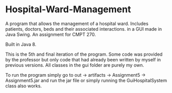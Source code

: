 # Hospital-Ward-Management
A program that allows the management of a hospital ward. Includes patients, doctors, beds and their associated interactions. in a GUI made in Java Swing. An assignment for CMPT 270.

Built in Java 8.

This is the 5th and final iteration of the program. Some code was provided by the professor but only code that had already been written by myself in previous versions. All classes in the gui folder are purely my own.

To run the program simply go to out -> artifacts -> Assignment5 -> Assignment5.jar and run the jar file or simply running the GuiHospitalSystem class also works. 
